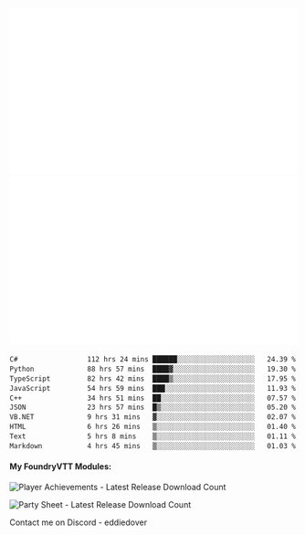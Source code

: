 
![](https://raw.githubusercontent.com/eddiedover/ghstats/master/generated/overview.svg)
![](https://raw.githubusercontent.com/eddiedover/ghstats/master/generated/languages.svg)

<!--START_SECTION:waka-->

```txt
C#                 112 hrs 24 mins ██████░░░░░░░░░░░░░░░░░░░   24.39 %
Python             88 hrs 57 mins  ████▓░░░░░░░░░░░░░░░░░░░░   19.30 %
TypeScript         82 hrs 42 mins  ████▒░░░░░░░░░░░░░░░░░░░░   17.95 %
JavaScript         54 hrs 59 mins  ███░░░░░░░░░░░░░░░░░░░░░░   11.93 %
C++                34 hrs 51 mins  ██░░░░░░░░░░░░░░░░░░░░░░░   07.57 %
JSON               23 hrs 57 mins  █▒░░░░░░░░░░░░░░░░░░░░░░░   05.20 %
VB.NET             9 hrs 31 mins   ▓░░░░░░░░░░░░░░░░░░░░░░░░   02.07 %
HTML               6 hrs 26 mins   ▒░░░░░░░░░░░░░░░░░░░░░░░░   01.40 %
Text               5 hrs 8 mins    ▒░░░░░░░░░░░░░░░░░░░░░░░░   01.11 %
Markdown           4 hrs 45 mins   ▒░░░░░░░░░░░░░░░░░░░░░░░░   01.03 %
```

<!--END_SECTION:waka-->

#### My FoundryVTT Modules:

  ![Player Achievements - Latest Release Download Count](https://img.shields.io/badge/dynamic/json?label=Player%20Achievements%20-%20Downloads@latest&query=assets%5B1%5D.download_count&url=https%3A%2F%2Fapi.github.com%2Frepos%2FEddieDover%2Ffvtt-player-achievements%2Freleases%2Flatest)

  ![Party Sheet - Latest Release Download Count](https://img.shields.io/badge/dynamic/json?label=Party%20Sheet%20-%20Downloads@latest&query=assets%5B1%5D.download_count&url=https%3A%2F%2Fapi.github.com%2Frepos%2FEddieDover%2Ffvtt-party-sheet%2Freleases%2Flatest)

<a rel="me" href="https://techhub.social/@EddieDover"></a>

Contact me on Discord - eddiedover
